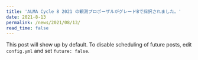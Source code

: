 ```yaml
---
title: 'ALMA Cycle 8 2021 の観測プロポーザルがグレードBで採択されました。'
date: 2021-8-13
permalink: /news/2021/08/13/
read_time: false
---
```


This post will show up by default. To disable scheduling of future posts, edit `config.yml` and set `future: false`. 